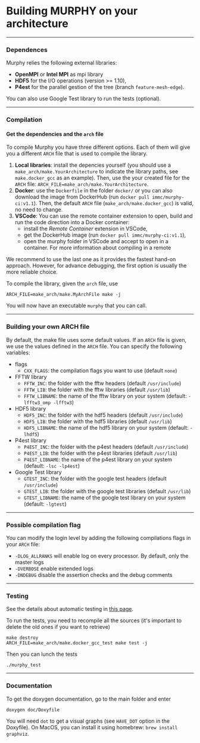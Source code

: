 # Building MURPHY on your architecture

---------------------
### Dependences
Murphy relies the following external libraries:
- **OpenMPI** or **Intel MPI** as mpi library
- **HDF5** for the I/O operations (version >= 1.10),
- **P4est** for the parallel gestion of the tree (branch `feature-mesh-edge`).

You can also use Google Test library to run the tests (optional).

---------------------
### Compilation
#### Get the dependencies and the `arch` file
To compile Murphy you have three different options. Each of them will give you a different `ARCH` file that is used to compile the library.
1. **Local libraries**: install the depencies yourself (you should use a `make_arch/make.YourArchitecture` to indicate the library paths, see `make.docker_gcc` as an example). Then, use the your created file for the `ARCH` file: `ARCH_FILE=make_arch/make.YourArchitecture`.
2. **Docker**: use the `Dockerfile` in the folder `docker/` or you can also download the image from DockerHub (run `docker pull immc/murphy-ci:v1.1`). Then, the default `ARCH` file (`make_arch/make.docker_gcc`) is valid, no need to change.
3. **VSCode**: You can use the remote container extension to open, build and run the code direction into a Docker container:
    - install the *Remote Container* extension in VSCode,
    - get the DockerHub image (run `docker pull immc/murphy-ci:v1.1`),
    - open the murphy folder in VSCode and accept to open in a container. For more information about compiling in a remote

We recommend to use the last one as it provides the fastest hand-on approach. However, for advance debugging, the first option is usually the more reliable choice.

To compile the library, given the `arch` file, use
```
ARCH_FILE=make_arch/make.MyArchFile make -j
```
You will now have an executable `murphy` that you can call.

---------------------
### Building your own ARCH file
By default, the make file uses some default values. If an `ARCH` file is given, we use the values defined in the `ARCH` file.
You can specify the following variables:
- flags
    - `CXX_FLAGS`: the compilation flags you want to use (default `none`)
- FFTW library
    - `FFTW_INC`: the folder with the fftw headers (default `/usr/include`)
    - `FFTW_LIB`: the folder with the fftw libraries (default `/usr/lib`)
    - `FFTW_LIBNAME`: the name of the fftw library on your system (default: `-lfftw3_omp -lfftw3`)
- HDF5 library
    - `HDF5_INC`: the folder with the hdf5 headers (default `/usr/include`)
    - `HDF5_LIB`: the folder with the hdf5 libraries (default `/usr/lib`)
    - `HDF5_LIBNAME`: the name of the hdf5 library on your system (default: `-lhdf5`)
- P4est library
    - `P4EST_INC`: the folder with the p4est headers (default `/usr/include`)
    - `P4EST_LIB`: the folder with the p4est libraries (default `/usr/lib`)
    - `P4EST_LIBNAME`: the name of the p4est library on your system (default: `-lsc -lp4est`)
- Google Test library
    - `GTEST_INC`: the folder with the google test headers (default `/usr/include`)
    - `GTEST_LIB`: the folder with the google test libraries (default `/usr/lib`)
    - `GTEST_LIBNAME`: the name of the google test library on your system (default: `-lgtest`)

---------------------
### Possible compilation flag
You can modify the login level by adding the following compilations flags in your `ARCH` file:
- ```-DLOG_ALLRANKS``` will enable log on every processor. By default, only the master logs
- ```-DVERBOSE``` enable extended logs
- ```-DNDEBUG``` disable the assertion checks and the debug comments

---------------------
### Testing
See the details about automatic testing in [this page](doc/contribute.md).

To run the tests, you need to recompile all the sources (it's important to delete the old ones if you want to retrieve)
```
make destroy
ARCH_FILE=make_arch/make.docker_gcc_test make test -j
```
Then you can lunch the tests
```
./murphy_test
```

---------------------
### Documentation
To get the doxygen documentation, go to the main folder and enter
```
doxygen doc/Doxyfile
```
You will need `dot` to get a visual graphs (see `HAVE_DOT` option in the Doxyfile).
On MacOS, you can install it using homebrew: `brew install graphviz`.
